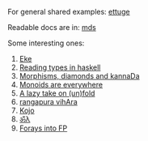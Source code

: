 For general shared examples:
[ettuge](https://github.com/vwulf/ettuge/)

Readable docs are in:
[mds](https://github.com/vwulf/ettuge/blob/master/src/main/md)

Some interesting ones:
1. [Eke](https://github.com/vwulf/ettuge/blob/master/src/main/md/kannada/Eke.md)
1. [Reading types in haskell](https://github.com/vwulf/ettuge/blob/master/src/main/md/haskell/reflection.md)
1. [Morphisms, diamonds and kannaDa](https://github.com/vwulf/ettuge/blob/master/src/main/md/haskell/%E0%B2%95%E0%B2%B3%E0%B3%8D%E0%B2%B3.md)
1. [Monoids are everywhere](https://github.com/vwulf/ettuge/blob/master/src/main/md/haskell/monoids-and-semigroups.md)
1. [A lazy take on (un)fold](https://github.com/vwulf/ettuge/blob/master/src/main/md/haskell/qsortof.md)
1. [rangapura vihAra](https://github.com/vwulf/ettuge/blob/master/src/main/md/haskell/hsom.md)
1. [Kojo](https://github.com/vwulf/ettuge/blob/master/src/main/md/kojo/cloud_flowers_and.md)
1. [ॐλ](https://github.com/vwulf/ettuge/blob/master/src/main/md/pl/%E0%A5%90%CE%BB.md)
1. [Forays into FP](src/main/md/pl/FP.md)
